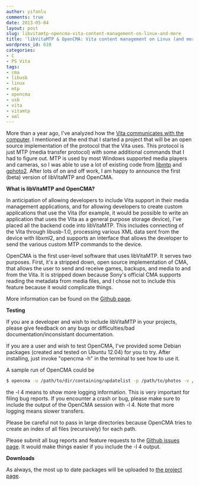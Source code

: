 ```yaml
---
author: yifanlu
comments: true
date: 2013-05-04
layout: post
slug: libvitamtp-opencma-vita-content-management-on-linux-and-more
title: 'libVitaMTP & OpenCMA: Vita content management on Linux (and more)'
wordpress_id: 619
categories:
- C
- PS Vita
tags:
- cma
- libusb
- linux
- mtp
- opencma
- usb
- vita
- vitamtp
- xml
---
```


More than a year ago, I've analyzed how the [Vita communicates with the computer](/2012/02/18/playstation-vitas-usb-mtp-connection-analyzed/). I mentioned at the end that I started a project that will be an open source implementation of the protocol that the Vita uses. This protocol is just MTP (media transfer protocol) with some additional commands that I had to figure out. MTP is used by most Windows supported media players and cameras, so I was able to use a lot of existing code from [libmtp](http://libmtp.sourceforge.net/) and [gphoto2](http://www.gphoto.org/). After lots of on and off work, I am happy to announce the first (beta) version of libVitaMTP and OpenCMA.<!-- more -->

**What is libVitaMTP and OpenCMA?**

In anticipation of allowing developers to include Vita support in their media management applications, and for allowing developers to create custom applications that use the Vita (for example, it would be possible to write an application that uses the Vita as a general purpose storage device), I've placed all the backend code into libVitaMTP. This includes connecting of the Vita through libusb-1.0, processing various XML data sent from the device with libxml2, and supports an interface that allows the developer to send the various custom MTP commands to the device.

OpenCMA is the first user-level software that uses libVitaMTP. It serves two purposes. First, it's a stripped down, open source implementation of CMA, that allows the user to send and receive games, backups, and media to and from the Vita. It is stripped down because Sony's official CMA supports reading the metadata from media files, and I chose not to include this feature because it would complicate things.

More information can be found on the [Github page](https://github.com/yifanlu/VitaMTP).

**Testing**

If you are a developer and wish to include libVitaMTP in your projects, please give feedback on any bugs or difficulties/bad documentation/inconsistant documentation.

If you are a user and wish to test OpenCMA, I've provided some Debian packages (created and tested on Ubuntu 12.04) for you to try. After installing, just invoke "opencma -h" in the terminal to see how to use it.

A sample run of OpenCMA could be


```bash
$ opencma -u /path/to/dir/containing/updatelist -p /path/to/photos -v /path/to/videos -m /path/to/music -a /path/to/apps -l 4
```


the -l 4 means to show more logging information. This is very important for filing bug reports. If you encounter a crash or bug, please make sure to include the output of the OpenCMA session with -l 4. Note that more logging means slower transfers.

Please be careful not to pass in large directories because OpenCMA tries to create an index of all files (recursively) for each path.

Please submit all bug reports and feature requests to the [Github issues page](https://github.com/yifanlu/VitaMTP/issues). It would make things easier if you include the -l 4 output.

**Downloads**

As always, the most up to date packages will be uploaded to [the project page](/p/vitamtp/).
